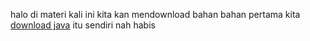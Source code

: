 halo di materi kali ini kita kan mendownload bahan bahan
pertama kita [download java](www.java.com/download) itu sendiri nah habis
